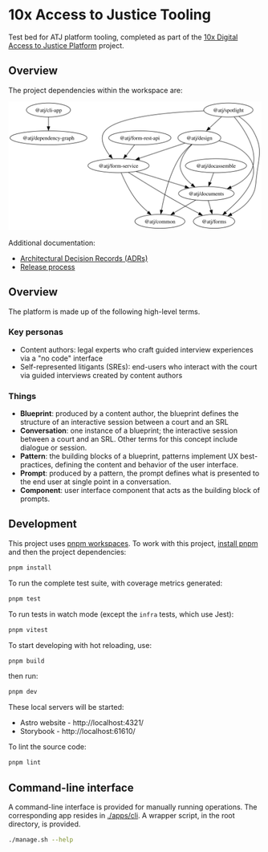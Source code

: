 # 10x Access to Justice Tooling

Test bed for ATJ platform tooling, completed as part of the [10x Digital Access to Justice Platform](https://trello.com/c/25Jl6NwJ/207-digital-access-to-justice-platform) project.

## Overview

The project dependencies within the workspace are:

![workspace project dependencies](./workspace-dependencies.svg)

Additional documentation:

- [Architectural Decision Records (ADRs)](./documents/adr/)
- [Release process](./documents/release-process.md)

## Overview

The platform is made up of the following high-level terms.

### Key personas

- Content authors: legal experts who craft guided interview experiences via a "no code" interface
- Self-represented litigants (SREs): end-users who interact with the court via guided interviews created by content authors

### Things

- **Blueprint**: produced by a content author, the blueprint defines the structure of an interactive session between a court and an SRL
- **Conversation**: one instance of a blueprint; the interactive session between a court and an SRL. Other terms for this concept include dialogue or session.
- **Pattern**: the building blocks of a blueprint, patterns implement UX best-practices, defining the content and behavior of the user interface.
- **Prompt**: produced by a pattern, the prompt defines what is presented to the end user at single point in a conversation.
- **Component**: user interface component that acts as the building block of prompts.

## Development

This project uses [pnpm workspaces](https://pnpm.io/workspaces). To work with this project, [install pnpm](https://pnpm.io/installation) and then the project dependencies:

```bash
pnpm install
```

To run the complete test suite, with coverage metrics generated:

```bash
pnpm test
```

To run tests in watch mode (except the `infra` tests, which use Jest):

```bash
pnpm vitest
```

To start developing with hot reloading, use:

```bash
pnpm build
```
then run:

```bash
pnpm dev
```

These local servers will be started:

- Astro website - http://localhost:4321/
- Storybook - http://localhost:61610/

To lint the source code:

```bash
pnpm lint
```

## Command-line interface

A command-line interface is provided for manually running operations. The corresponding app resides in [./apps/cli](./apps/cli). A wrapper script, in the root directory, is provided.

```bash
./manage.sh --help
```
